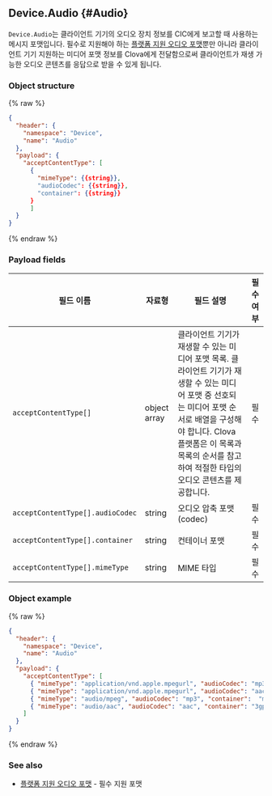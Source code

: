 ## Device.Audio {#Audio}

`Device.Audio`는 클라이언트 기기의 오디오 장치 정보를 CIC에게 보고할 때 사용하는 메시지 포맷입니다. 필수로 지원해야 하는 [플랫폼 지원 오디오 포맷](/Design/Audio.md#SupportedAudioFormat)뿐만 아니라 클라이언트 기기 지원하는 미디어 포맷 정보를 Clova에게 전달함으로써 클라이언트가 재생 가능한 오디오 콘텐츠를 응답으로 받을 수 있게 됩니다.

### Object structure
{% raw %}

```json
{
  "header": {
    "namespace": "Device",
    "name": "Audio"
  },
  "payload": {
    "acceptContentType": [
      {
        "mimeType": {{string}},
        "audioCodec": {{string}},
        "container": {{string}}
      }
	  ]
  }
}
```

{% endraw %}

### Payload fields

| 필드 이름       | 자료형    | 필드 설명                     | 필수 여부 |
|---------------|---------|-----------------------------|:---------:|
| `acceptContentType[]`                   | object array | 클라이언트 기기가 재생할 수 있는 미디어 포맷 목록. 클라이언트 기기가 재생할 수 있는 미디어 포맷 중 선호되는 미디어 포맷 순서로 배열을 구성해야 합니다. Clova 플랫폼은 이 목록과 목록의 순서를 참고하여 적절한 타입의 오디오 콘텐츠를 제공합니다.  | 필수 |
| `acceptContentType[].audioCodec`        | string | 오디오 압축 포맷(codec)  | 필수 |
| `acceptContentType[].container`         | string | 컨테이너 포맷  | 필수 |
| `acceptContentType[].mimeType`          | string | MIME 타입  | 필수 |


### Object example
{% raw %}

```json
{
  "header": {
    "namespace": "Device",
    "name": "Audio"
  },
  "payload": {
    "acceptContentType": [
      { "mimeType": "application/vnd.apple.mpegurl", "audioCodec": "mp3", "container": "mp3" },
      { "mimeType": "application/vnd.apple.mpegurl", "audioCodec": "aac", "container": "3gp,mp4,m4a,aac,ts" },
      { "mimeType": "audio/mpeg", "audioCodec": "mp3", "container":  "mp3" },
      { "mimeType": "audio/aac", "audioCodec": "aac", "container": "3gp,mp4,m4a,aac,ts" }
    ]
  }
}
```

{% endraw %}

### See also
* [플랫폼 지원 오디오 포맷](/Design/Audio.md#SupportedAudioFormat) - 필수 지원 포맷
